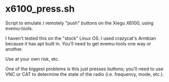 # x6100_press.sh
Script to emulate / remotely "push" buttons on the Xiegu X6100, using evemu-tools.

I haven't tested this on the "stock" Linux OS. I used crazycat's Armbian because it has apt built in. You'll need to get evemu-tools one way or another.

Use at your own risk, etc.

One of the biggest problems is this just presses buttons; you'll need to use VNC or CAT to determine the state of the radio (i.e. frequency, mode, etc.).
